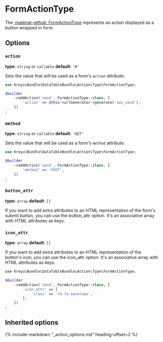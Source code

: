 # FormActionType

The [:material-github: FormActionType](https://github.com/Kreyu/data-table-bundle/blob/main/src/Action/Type/FormActionType.php) represents an action displayed as a button wrapped in form.

## Options

### `action`

**type**: `string` or `callable` **default**: `'#'`

Sets the value that will be used as a form's `action` attribute.

```php
use Kreyu\Bundle\DataTableBundle\Action\Type\FormActionType;

$builder
    ->addAction('send', FormActionType::class, [
        'action' => $this->urlGenerator->generate('sms_send'),
    ])
;
```

### `method`

**type**: `string` or `callable` **default**: `'GET'`

Sets the value that will be used as a form's `method` attribute.

```php
use Kreyu\Bundle\DataTableBundle\Action\Type\FormActionType;

$builder
    ->addAction('send', FormActionType::class, [
        'method' => 'POST',
    ])
;
```

### `button_attr`

**type**: `array` **default**: `[]`

If you want to add extra attributes to an HTML representation of the form's submit button, you can use the button_attr option.
It's an associative array with HTML attributes as keys. 

### `icon_attr`

**type**: `array` **default**: `[]`

If you want to add extra attributes to an HTML representation of the button's icon, you can use the icon_attr option.
It's an associative array with HTML attributes as keys.

```php
use Kreyu\Bundle\DataTableBundle\Action\Type\FormActionType;

$builder
    ->addAction('send', FormActionType::class, [
        'icon_attr' => [
            'class' => 'fa fa-envelope',
        ],
    ])
;
```

## Inherited options

{% include-markdown "_action_options.md" heading-offset=2 %}

